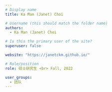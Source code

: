 ```yaml
---
# Display name
title: Ka Man (Janet) Choi

# Username (this should match the folder name)
authors:
  - Ka Man (Janet) Choi

# Is this the primary user of the site?
superuser: false

website: "https://janetckm.github.io/"

# Role/position
role: 硕士研究生 <br> Fall, 2022

user_groups:
  - 团队
---
```

